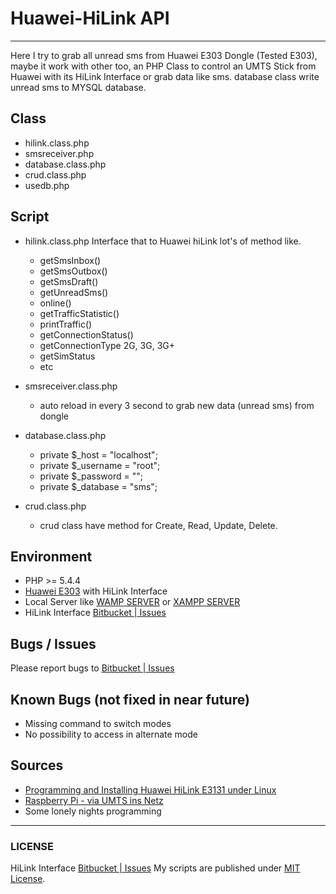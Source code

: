 # Huawei-HiLink API
---------------

Here I try to grab all unread sms from Huawei E303 Dongle (Tested E303), maybe it work with other too, an PHP Class to control an UMTS Stick from Huawei with its HiLink Interface or grab data like sms. database class write unread sms to MYSQL database.


## Class 
- hilink.class.php
- smsreceiver.php
- database.class.php
- crud.class.php
- usedb.php

## Script 
 - hilink.class.php Interface that to Huawei hiLink lot's of method like.
      - getSmsInbox()
      - getSmsOutbox()
      - getSmsDraft()
      - getUnreadSms()
      - online()
      - getTrafficStatistic()
      - printTraffic()
      - getConnectionStatus()
      - getConnectionType 2G, 3G, 3G+
      - getSimStatus
      - etc

  - smsreceiver.class.php 
      - auto reload in every 3 second to grab new data (unread sms) from dongle 
    
  - database.class.php
      - private $_host = "localhost";
	  - private $_username = "root";
	  - private $_password = "";
	  - private $_database = "sms";

  - crud.class.php
       - crud class have method for Create, Read, Update, Delete.
    


## Environment
- PHP >= 5.4.4
- [Huawei E303](http://www.huaweidevices.de/e303) with HiLink Interface
- Local Server like [WAMP SERVER](http://www.wampserver.com/en/) or [XAMPP SERVER](https://www.apachefriends.org/index.html)
- HiLink Interface  [Bitbucket | Issues](https://bitbucket.org/BlackyPanther/huawei-hilink/issues)

## Bugs / Issues
Please report bugs to [Bitbucket | Issues](https://bitbucket.org/BlackyPanther/huawei-hilink/issues)

## Known Bugs (not fixed in near future)
- Missing command to switch modes
- No possibility to access in alternate mode

## Sources
- [Programming and Installing Huawei HiLink E3131 under Linux](http://chaddyhv.wordpress.com/2012/08/13/programming-and-installing-huawei-hilink-e3131-under-linux/)
- [Raspberry Pi - via UMTS ins Netz](http://www.henrykoch.de/raspberry-pi-via-umts-ins-netz)
- Some lonely nights programming

-----

### LICENSE
HiLink Interface  [Bitbucket | Issues](https://bitbucket.org/BlackyPanther/huawei-hilink/issues)
My scripts are published under [MIT License](https://am-wd.de/?p=about#license).
